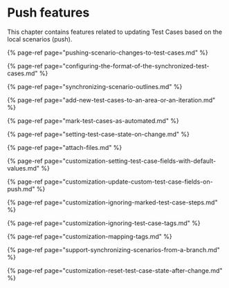 # Push features

This chapter contains features related to updating Test Cases based on the local scenarios \(push\).

{% page-ref page="pushing-scenario-changes-to-test-cases.md" %}

{% page-ref page="configuring-the-format-of-the-synchronized-test-cases.md" %}

{% page-ref page="synchronizing-scenario-outlines.md" %}

{% page-ref page="add-new-test-cases-to-an-area-or-an-iteration.md" %}

{% page-ref page="mark-test-cases-as-automated.md" %}

{% page-ref page="setting-test-case-state-on-change.md" %}

{% page-ref page="attach-files.md" %}

{% page-ref page="customization-setting-test-case-fields-with-default-values.md" %}

{% page-ref page="customization-update-custom-test-case-fields-on-push.md" %}

{% page-ref page="customization-ignoring-marked-test-case-steps.md" %}

{% page-ref page="customization-ignoring-test-case-tags.md" %}

{% page-ref page="customization-mapping-tags.md" %}

{% page-ref page="support-synchronizing-scenarios-from-a-branch.md" %}

{% page-ref page="customization-reset-test-case-state-after-change.md" %}

